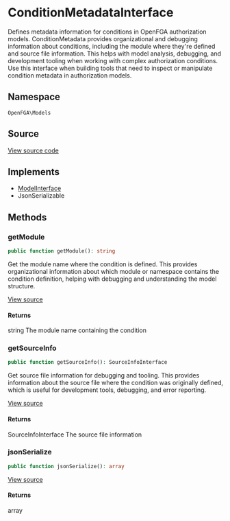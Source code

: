 # ConditionMetadataInterface

Defines metadata information for conditions in OpenFGA authorization models. ConditionMetadata provides organizational and debugging information about conditions, including the module where they&#039;re defined and source file information. This helps with model analysis, debugging, and development tooling when working with complex authorization conditions. Use this interface when building tools that need to inspect or manipulate condition metadata in authorization models.

## Namespace
`OpenFGA\Models`

## Source
[View source code](https://github.com/evansims/openfga-php/blob/main/src/Models/ConditionMetadataInterface.php)

## Implements
* [ModelInterface](ModelInterface.md)
* JsonSerializable



## Methods
### getModule


```php
public function getModule(): string
```

Get the module name where the condition is defined. This provides organizational information about which module or namespace contains the condition definition, helping with debugging and understanding the model structure.

[View source](https://github.com/evansims/openfga-php/blob/main/src/Models/ConditionMetadataInterface.php#L31)


#### Returns
string
 The module name containing the condition

### getSourceInfo


```php
public function getSourceInfo(): SourceInfoInterface
```

Get source file information for debugging and tooling. This provides information about the source file where the condition was originally defined, which is useful for development tools, debugging, and error reporting.

[View source](https://github.com/evansims/openfga-php/blob/main/src/Models/ConditionMetadataInterface.php#L42)


#### Returns
SourceInfoInterface
 The source file information

### jsonSerialize


```php
public function jsonSerialize(): array
```


[View source](https://github.com/evansims/openfga-php/blob/main/src/Models/ConditionMetadataInterface.php#L48)


#### Returns
array

